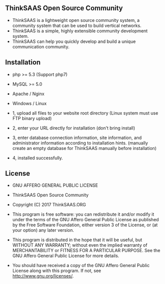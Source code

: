 ## ThinkSAAS Open Source Community

* ThinkSAAS is a lightweight open source community system, a community system that can be used to build vertical networks.
* ThinkSAAS is a simple, highly extensible community development system.
* ThinkSAAS can help you quickly develop and build a unique communication community.

## Installation

* php >= 5.3 (Support php7)
* MySQL >= 5.0
* Apache / Nginx
* Windows / Linux

* 1, upload all files to your website root directory (Linux system must use FTP binary upload)
* 2, enter your URL directly for installation (don't bring install)
* 3, enter database connection information, site information, and administrator information according to installation hints. (manually create an empty database for ThinkSAAS manually before installation)
* 4, installed successfully.

## License

* GNU AFFERO GENERAL PUBLIC LICENSE

* ThinkSAAS Open Source Community

* Copyright (C) 2017 ThinkSAAS.ORG

* This program is free software: you can redistribute it and/or modify it under the terms of the GNU Affero General Public License as published by the Free Software Foundation, either version 3 of the License, or (at your option) any later version.

* This program is distributed in the hope that it will be useful, but WITHOUT ANY WARRANTY; without even the implied warranty of MERCHANTABILITY or FITNESS FOR A PARTICULAR PURPOSE. See the GNU Affero General Public License for more details.

* You should have received a copy of the GNU Affero General Public License along with this program. If not, see http://www.gnu.org/licenses/.